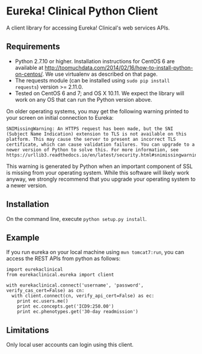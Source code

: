 # Eureka! Clinical Python Client
A client library for accessing Eureka! Clinical's web services APIs.

## Requirements
* Python 2.7.10 or higher. Installation instructions for CentOS 6 are
available at
http://toomuchdata.com/2014/02/16/how-to-install-python-on-centos/.
We use virtualenv as described on that page.
* The requests module (can be installed using `sudo pip install
requests`) version >= 2.11.0.
* Tested on CentOS 6 and 7; and OS X 10.11. We expect the library
will work on any OS that can run the Python version above.

On older operating systems, you may get the following
warning printed to your screen on initial connection to Eureka:
```
SNIMissingWarning: An HTTPS request has been made, but the SNI
(Subject Name Indication) extension to TLS is not available on this
platform. This may cause the server to present an incorrect TLS
certificate, which can cause validation failures. You can upgrade to a
newer version of Python to solve this. For more information, see
https://urllib3.readthedocs.io/en/latest/security.html#snimissingwarning.
```
This warning is generated by Python when an important component of SSL
is missing from your operating system. While this software will likely
work anyway, we strongly recommend that you upgrade your operating
system to a newer version.

## Installation
On the command line, execute `python setup.py install`.

## Example
If you run eureka on your local machine using `mvn tomcat7:run`, you can access the REST APIs from python as follows:
```
import eurekaclinical
from eurekaclinical.eureka import client

with eurekaclinical.connect('username', 'password', verify_cas_cert=False) as cn:
  with client.connect(cn, verify_api_cert=False) as ec:
    print ec.users.me()
    print ec.concepts.get('ICD9:250.00')
    print ec.phenotypes.get('30-day readmission')
```

## Limitations
Only local user accounts can login using this client.

